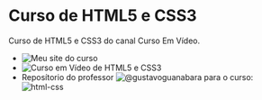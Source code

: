 # Curso de HTML5 e CSS3
Curso de HTML5 e CSS3 do canal Curso Em Vídeo.
- ![Meu site do curso](https://gguilherme42.github.io/Curso-HTML5-CSS3/)
- ![Curso em Vídeo de HTML5 e CSS3](https://www.youtube.com/watch?v=Ejkb_YpuHWs&list=PLHz_AreHm4dkZ9-atkcmcBaMZdmLHft8n&index=1)
- Reposítorio do professor ![@gustavoguanabara](https://github.com/gustavoguanabara) para o curso: ![html-css](https://github.com/gustavoguanabara/html-css)
